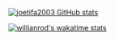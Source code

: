 [![joetifa2003 GitHub stats](https://github-readme-stats.vercel.app/api?username=joetifa2003&theme=gotham)](https://github.com/anuraghazra/github-readme-stats)

[![willianrod's wakatime stats](https://github-readme-stats.vercel.app/api/wakatime?username=joetifa2003)](https://github.com/anuraghazra/github-readme-stats)
